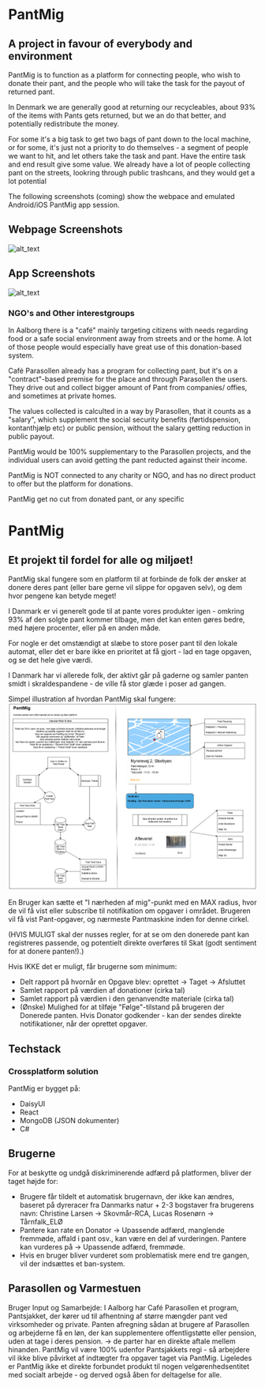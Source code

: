# PantMig
## A project in favour of everybody and environment

PantMig is to function as a platform for connecting people, who wish to donate their pant, and the people who will take the task for the payout of returned pant. 

In Denmark we are generally good at returning our recycleables, about 93% of the items with Pants gets returned, but we an do that better, and potentially redistribute the money. 

For some it's a big task to get two bags of pant down to the local machine, or for some, it's just not a priority to do themselves - a segment of people we want to hit, and let others take the task and pant. Have the entire task and end result give some value. 
We already have a lot of people collecting pant on the streets, lookring through public trashcans, and they would get a lot potential 

The following screenshots (coming) show the webpace and emulated Android/iOS PantMig app session.

## Webpage Screenshots
![alt_text]()


## App Screenshots
![alt_text]()

### NGO's and Other interestgroups
In Aalborg there is a "café" mainly targeting citizens with needs regarding food or a safe social environment away from streets and or the home. A lot of those people would especially have great use of this donation-based system. 

Café Parasollen already has a program for collecting pant, but it's on a "contract"-based premise for the place and through Parasollen the users. They drive out and collect bigger amount of Pant from companies/ offies, and sometimes at private homes. 

The values collected is calculted in a way by Parasollen, that it counts as a "salary", which supplement the social security benefits (førtidspension, kontanthjælp etc) or public pension, without the salary getting reduction in public payout. 

PantMig would be 100% supplementary to the Parasollen projects, and the individual users can avoid getting the pant reducted against their income. 

PantMig is NOT connected to any charity or NGO, and has no direct product to offer but the platform for donations. 

PantMig get no cut from donated pant, or any specific 





# PantMig
## Et projekt til fordel for alle og miljøet!


PantMig skal fungere som en platform til at forbinde de folk der ønsker at donere deres pant (eller bare gerne vil slippe for opgaven selv), og dem hvor pengene kan betyde meget! 

I Danmark er vi generelt gode til at pante vores produkter igen - omkring 93% af den solgte pant kommer tilbage, men det kan enten gøres bedre, med højere procenter, eller på en anden måde. 

For nogle er det omstændigt at slæbe to store poser pant til den lokale automat, eller det er bare ikke en prioritet at få gjort - lad en tage opgaven, og se det hele give værdi. 


I Danmark har vi allerede folk, der aktivt går på gaderne og samler panten smidt i skraldespandene - de ville få stor glæde i poser ad gangen. 

Simpel illustration af hvordan PantMig skal fungere: 
![alt text](https://github.com/Rosenorn-Solutions/PantMig/blob/main/Documentation/Models/PantMigUsecasePeterSara.png "Simpel forklaring.")


En Bruger kan sætte et "I nærheden af mig"-punkt med en MAX radius, hvor de vil få vist eller subscribe til notifikation om opgaver i området. 
Brugeren vil få vist Pant-opgaver, og nærmeste Pantmaskine inden for denne cirkel. 

(HVIS MULIGT skal der nusses regler, for at se om den donerede pant kan registreres passende, og potentielt direkte overføres til Skat (godt sentiment for at donere panten!).)


Hvis IKKE det er muligt, får brugerne som minimum:
   - Delt rapport på hvornår en Opgave blev:  oprettet -> Taget -> Afsluttet 
   - Samlet rapport på værdien af donationer (cirka tal)
   - Samlet rapport på værdien i den genanvendte materiale (cirka tal)
   - (Ønske) Mulighed for at tilføje "Følge"-tilstand på brugeren der Donerede panten. Hvis Donator godkender - kan der sendes direkte notifikationer, når der oprettet opgaver.


## Techstack
### Crossplatform solution
PantMig er bygget på: 
   - DaisyUI
   - React
   - MongoDB (JSON dokumenter)
   - C# 

## Brugerne
For at beskytte og undgå diskriminerende adfærd på platformen, bliver der taget højde for: 
   - Brugere får tildelt et automatisk brugernavn, der ikke kan ændres, baseret på dyreracer fra Danmarks natur + 2-3 bogstaver fra brugerens navn: Christine Larsen -> Skovmår-RCA, Lucas Rosenørn -> Tårnfalk_ELØ
   - Pantere kan rate en Donator -> Upassende adfærd, manglende fremmøde, affald i pant osv., kan være en del af vurderingen. Pantere kan vurderes på -> Upassende adfærd, fremmøde.
   - Hvis en bruger bliver vurderet som problematisk mere end tre gangen, vil der indsættes et ban-system. 

## Parasollen og Varmestuen
Bruger Input og Samarbejde: 
I Aalborg har Café Parasollen et program, Pantsjakket, der kører ud til afhentning af større mængder pant ved virksomheder og private. 
Panten afregning sådan at brugere af Parasollen og arbejderne få en løn, der kan supplementere offentligstøtte eller pension, uden at tage i deres pension. 
-> de parter har en direkte aftale mellem hinanden. 
PantMig vil være 100% udenfor Pantsjakkets regi - så arbejdere vil ikke blive påvirket af indtægter fra opgaver taget via PantMig. 
Ligeledes er PantMig ikke et direkte forbundet produkt til nogen velgørenhedsentitet med socialt arbejde - og derved også åben for deltagelse for alle. 





